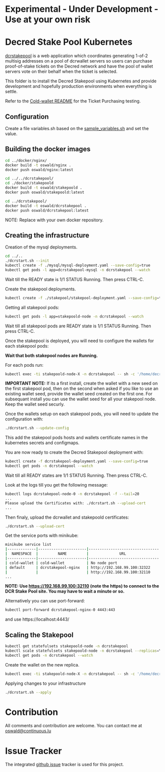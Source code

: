# **Experimental - Under Development - Use at your own risk**

# Decred Stake Pool Kubernetes

[dcrstakepool](https://github.com/decred/dcrstakepool) is a web application which coordinates generating 1-of-2 multisig addresses on a pool of dcrwallet servers so users can purchase proof-of-stake tickets on the Decred network and have the pool of wallet servers vote on their behalf when the ticket is selected.

This folder is to install the Decred Stakepool using Kubernetes and provide development and hopefully production environments when everything is settle.

Refer to the [Cold-wallet README](https://github.com/oswaldderiemaecker/dcrstakepool-k8s/blob/master/cold-wallet/README.md) for the Ticket Purchasing testing.

## Configuration

Create a file variables.sh based on the [sample_variables.sh](https://github.com/oswaldderiemaecker/dcrstakepool-k8s/blob/master/dcrstakepool/sample_variables.sh) and set the value.

## Building the docker images

```bash
cd ../docker/nginx/
docker build -t oswald/nginx .
docker push oswald/nginx:latest

cd ../../dcrstakepool/
cd ./docker/stakepoold
docker build -t oswald/stakepoold .
docker push oswald/stakepoold:latest

cd ../dcrstakepool/
docker build -t oswald/dcrstakepool .
docker push oswald/dcrstakepool:latest
```

NOTE: Replace with your own docker repository.

## Creating the infrastructure

Creation of the mysql deployments.

```bash
cd ../..
./dcrstart.sh --init
kubectl create -f ./mysql/mysql-deployment.yaml --save-config=true
kubectl get pods -l app=dcrstakepool-mysql -n dcrstakepool --watch
```
Wait till the READY state is 1/1 STATUS Running. Then press CTRL-C.

Create the stakepool deployments.

```bash
kubectl create -f ./stakepool/stakepool-deployment.yaml --save-config=true
```

Getting all stakepool pods:
```bash
kubectl get pods -l app=stakepoold-node -n dcrstakepool --watch
```

Wait till all stakepool pods are READY state is 1/1 STATUS Running. Then press CTRL-C.

Once the stakepool is deployed, you will need to configure the wallets for each stakepool pods:

**Wait that both stakepool nodes are Running.**

For each pods run:
```bash
kubectl exec -ti stakepoold-node-X -n dcrstakepool -- sh -c '/home/decred/go/bin/dcrwallet --create $TESTNET'
```

**IMPORTANT NOTE:** If its a first install, create the wallet with a new seed on the first stakepool pod, then on the second when asked if you like to use an existing wallet seed, provide the wallet seed created on the first one. For subsequant install you can use the wallet seed for all your stakepool node. Keep the wallet seed securly.

Once the wallets setup on each stakepool pods, you will need to update the configuration with:

```bash
./dcrstart.sh --update-config
```

This add the stakepool pods hosts and wallets certificate names in the kubernetes secrets and configmaps.

You are now ready to create the Decred Stakepool deployment with:

```bash
kubectl create -f dcrstakepool-deployment.yaml --save-config=true
kubectl get pods -n dcrstakepool --watch
```

Wait till all READY states are 1/1 STATUS Running. Then press CTRL-C.

Look at the logs till you get the following message:

```bash
kubectl logs dcrstakepool-node-0 -n dcrstakepool -f --tail=20
...
Please upload the Certificates with: ./dcrstart.sh --upload-cert
...
```
Then finaly, upload the dcrwallet and stakepoold certificates:

```bash
./dcrstart.sh --upload-cert
```

Get the service ports with minikube:

```bash
minikube service list
|-------------|----------------------|--------------------------------|
|  NAMESPACE  |         NAME         |              URL               |
|-------------|----------------------|--------------------------------|
| cold-wallet | cold-wallet          | No node port                   |
| default     | dcrstakepool-nginx   | http://192.168.99.100:32322    |
|             |                      | http://192.168.99.100:32110    |
...
```

**NOTE: Use https://192.168.99.100:32110 (note the https) to connect to the DCR Stake Pool site. You may have to wait a minute or so.**

Alternatively you can use port-forward:

```bash
kubectl port-forward dcrstakepool-nginx-0 4443:443
```

and use https://localhost:4443/

## Scaling the Stakepool

```bash
kubectl get statefulsets stakepoold-node -n dcrstakepool
kubectl scale statefulsets stakepoold-node -n dcrstakepool --replicas=YOUR_NUMBER_OF_REPLICAS
kubectl get pods -n dcrstakepool --watch
```

Create the wallet on the new replica.

```bash
kubectl exec -ti stakepoold-node-X -n dcrstakepool -- sh -c '/home/decred/go/bin/dcrwallet --create $TESTNET'
```

Applying changes to your infrastructure

```bash
./dcrstart.sh --apply
```

# Contribution

All comments and contribution are welcome. You can contact me at oswald@continuous.lu

# Issue Tracker

The integrated [github issue](https://github.com/oswaldderiemaecker/dcrstakepool-k8s/issues) tracker is used for this project.
